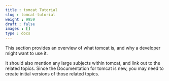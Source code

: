```yaml
---
title : tomcat Tutorial
slug : tomcat-tutorial
weight : 9959
draft : false
images : []
type : docs
---
```


This section provides an overview of what tomcat is, and why a developer might want to use it.

It should also mention any large subjects within tomcat, and link out to the related topics.  Since the Documentation for tomcat is new, you may need to create initial versions of those related topics.

